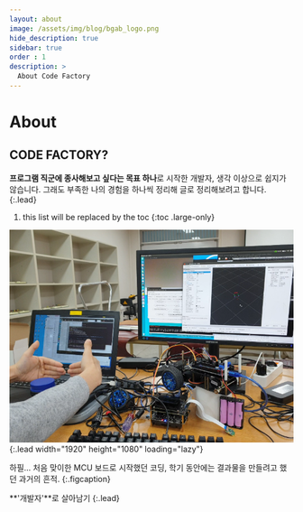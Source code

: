 ```yaml
---
layout: about
image: /assets/img/blog/bgab_logo.png
hide_description: true
sidebar: true
order : 1
description: >
  About Code Factory
---
```


# About

<!--author-->

## CODE FACTORY?

**프로그램 직군에 종사해보고 싶다는 목표 하나**로 시작한 개발자, 생각 이상으로 쉽지가 않습니다.
그래도 부족한 나의 경험을 하나씩 정리해 글로 정리해보려고 합니다.
{:.lead}

1. this list will be replaced by the toc
{:toc .large-only}

![Screenshot](assets/img/blog/about_first_image.png){:.lead width="1920" height="1080" loading="lazy"}

하필... 처음 맞이한 MCU 보드로 시작했던 코딩, 학기 동안에는 결과물을 만들려고 했던 과거의 흔적.
{:.figcaption}

**'개발자'**로 살아남기
{:.lead}
